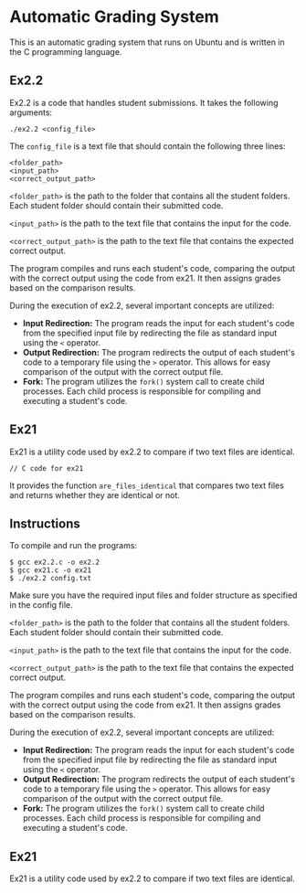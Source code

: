 

<body>
  <h1>Automatic Grading System</h1>

  <p>This is an automatic grading system that runs on Ubuntu and is written in the C programming language.</p>

  <h2>Ex2.2</h2>

  <p>Ex2.2 is a code that handles student submissions. It takes the following arguments:</p>

  <pre><code>./ex2.2 &lt;config_file&gt;</code></pre>

  <p>The <code>config_file</code> is a text file that should contain the following three lines:</p>

  <pre><code>&lt;folder_path&gt;
&lt;input_path&gt;
&lt;correct_output_path&gt;</code></pre>

  <p><code>&lt;folder_path&gt;</code> is the path to the folder that contains all the student folders. Each student folder should contain their submitted code.</p>
  <p><code>&lt;input_path&gt;</code> is the path to the text file that contains the input for the code.</p>
  <p><code>&lt;correct_output_path&gt;</code> is the path to the text file that contains the expected correct output.</p>

  <p>The program compiles and runs each student's code, comparing the output with the correct output using the code from ex21. It then assigns grades based on the comparison results.</p>

  <p>During the execution of ex2.2, several important concepts are utilized:</p>

  <ul>
    <li><strong>Input Redirection:</strong> The program reads the input for each student's code from the specified input file by redirecting the file as standard input using the <code>&lt;</code> operator.</li>
    <li><strong>Output Redirection:</strong> The program redirects the output of each student's code to a temporary file using the <code>&gt;</code> operator. This allows for easy comparison of the output with the correct output file.</li>
    <li><strong>Fork:</strong> The program utilizes the <code>fork()</code> system call to create child processes. Each child process is responsible for compiling and executing a student's code.</li>
  </ul>

  <h2>Ex21</h2>

  <p>Ex21 is a utility code used by ex2.2 to compare if two text files are identical.</p>
  
  <pre><code>// C code for ex21</code></pre>

  <p>It provides the function <code>are_files_identical</code> that compares two text files and returns whether they are identical or not.</p>

  <h2>Instructions</h2>

  <p>To compile and run the programs:</p>

  <pre><code>$ gcc ex2.2.c -o ex2.2
$ gcc ex21.c -o ex21
$ ./ex2.2 config.txt</code></pre>

  <p>Make sure you have the required input files and folder structure as specified in the config file.</p>

`<folder_path>` is the path to the folder that contains all the student folders. Each student folder should contain their submitted code.

`<input_path>` is the path to the text file that contains the input for the code.

`<correct_output_path>` is the path to the text file that contains the expected correct output.

The program compiles and runs each student's code, comparing the output with the correct output using the code from ex21. It then assigns grades based on the comparison results.

During the execution of ex2.2, several important concepts are utilized:

- **Input Redirection:** The program reads the input for each student's code from the specified input file by redirecting the file as standard input using the `<` operator.
- **Output Redirection:** The program redirects the output of each student's code to a temporary file using the `>` operator. This allows for easy comparison of the output with the correct output file.
- **Fork:** The program utilizes the `fork()` system call to create child processes. Each child process is responsible for compiling and executing a student's code.

## Ex21

Ex21 is a utility code used by ex2.2 to compare if two text files are identical.



 
